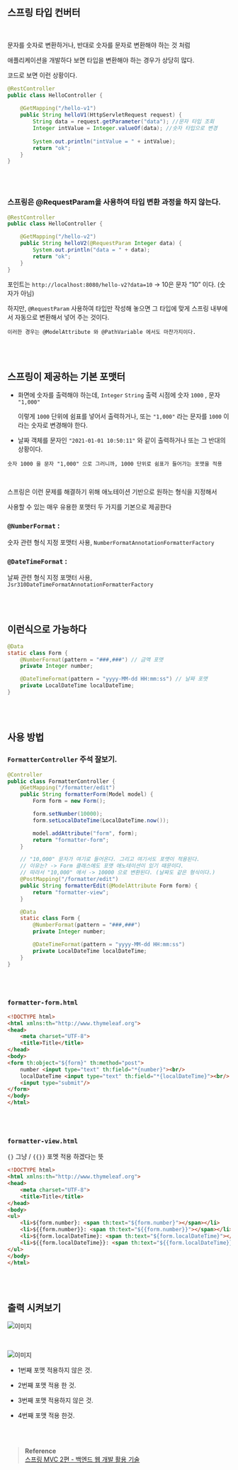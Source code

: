 ## 스프링 타입 컨버터

<br/>

문자를 숫자로 변환하거나, 반대로 숫자를 문자로 변환해야 하는 것 처럼 

애플리케이션을 개발하다 보면 타입을 변환해야 하는 경우가 상당히 많다.

코드로 보면 이런 상황이다.

```java
@RestController
public class HelloController {
    
    @GetMapping("/hello-v1")
    public String helloV1(HttpServletRequest request) {
        String data = request.getParameter("data"); //문자 타입 조회
        Integer intValue = Integer.valueOf(data); //숫자 타입으로 변경
        
        System.out.println("intValue = " + intValue);
        return "ok";
    }
}
```

<br/><br/>

### 스프링은 @RequestParam을 사용하여 타입 변환 과정을 하지 않는다.

```java
@RestController
public class HelloController {

    @GetMapping("/hello-v2")
    public String helloV2(@RequestParam Integer data) {
        System.out.println("data = " + data);
        return "ok";
    }
}
```

포인트는 `http://localhost:8080/hello-v2?data=10` → 10은 문자 “10” 이다. (숫자가 아님)

하지만, `@RequestParam` 사용하여 타입만 작성해 놓으면 그 타입에 맞게 스프링 내부에서 자동으로 변환해서 넣어 주는 것이다.

```
이러한 경우는 @ModelAttribute 와 @PathVariable 에서도 마찬가지이다.
```

<br/><br/>

## 스프링이 제공하는 기본 포맷터

- 화면에 숫자를 출력해야 하는데, `Integer` `String` 출력 시점에 숫자 `1000` , 문자 `"1,000"`
    
    이렇게 `1000` 단위에 쉼표를 넣어서 출력하거나, 또는 `"1,000"` 라는 문자를 `1000` 이라는 숫자로 변경해야 한다.
    
- 날짜 객체를 문자인 `"2021-01-01 10:50:11"` 와 같이 출력하거나 또는 그 반대의 상황이다.

```
숫자 1000 을 문자 "1,000" 으로 그러니까, 1000 단위로 쉼표가 들어가는 포맷을 적용
```

<br/>

스프링은 이런 문제를 해결하기 위해 애노테이션 기반으로 원하는 형식을 지정해서 

사용할 수 있는 매우 유용한 포맷터 두 가지를 기본으로 제공한다



### `@NumberFormat` :

숫자 관련 형식 지정 포맷터 사용, `NumberFormatAnnotationFormatterFactory`

### `@DateTimeFormat` :

날짜 관련 형식 지정 포맷터 사용, `Jsr310DateTimeFormatAnnotationFormatterFactory`

<br/><br/>

## 이런식으로 가능하다

```java
@Data
static class Form {
    @NumberFormat(pattern = "###,###") // 금액 포맷
    private Integer number;

    @DateTimeFormat(pattern = "yyyy-MM-dd HH:mm:ss") // 날짜 포맷
    private LocalDateTime localDateTime;
}
```

<br/><br/>

## 사용 방법

### `FormatterController` 주석 잘보기.

```java
@Controller
public class FormatterController {
    @GetMapping("/formatter/edit")
    public String formatterForm(Model model) {
        Form form = new Form();

        form.setNumber(10000);
        form.setLocalDateTime(LocalDateTime.now());

        model.addAttribute("form", form);
        return "formatter-form";
    }

    // "10,000" 문자가 여기로 들어온다. 그리고 여기서도 포맷이 적용된다.
    // 이유는? -> Form 클래스에도 포맷 애노테이션이 있기 때문이다.
    // 따라서 "10,000" 에서 -> 10000 으로 변환된다. (날짜도 같은 형식이다.)
    @PostMapping("/formatter/edit")
    public String formatterEdit(@ModelAttribute Form form) {
        return "formatter-view";
    }

    @Data
    static class Form {
        @NumberFormat(pattern = "###,###")
        private Integer number;

        @DateTimeFormat(pattern = "yyyy-MM-dd HH:mm:ss")
        private LocalDateTime localDateTime;
    }
}
```

<br/><br/>

### `formatter-form.html`

```html
<!DOCTYPE html>
<html xmlns:th="http://www.thymeleaf.org">
<head>
    <meta charset="UTF-8">
    <title>Title</title>
</head>
<body>
<form th:object="${form}" th:method="post">
    number <input type="text" th:field="*{number}"><br/>
    localDateTime <input type="text" th:field="*{localDateTime}"><br/>
    <input type="submit"/>
</form>
</body>
</html>
```

<br/><br/>

### `formatter-view.html`

`{}` 그냥 / `{{}}` 포멧 적용 하겠다는 뜻

```html
<!DOCTYPE html>
<html xmlns:th="http://www.thymeleaf.org">
<head>
    <meta charset="UTF-8">
    <title>Title</title>
</head>
<body>
<ul>
    <li>${form.number}: <span th:text="${form.number}"></span></li>
    <li>${{form.number}}: <span th:text="${{form.number}}"></span></li>
    <li>${form.localDateTime}: <span th:text="${form.localDateTime}"></span></li>
    <li>${{form.localDateTime}}: <span th:text="${{form.localDateTime}}"></span></li>
</ul>
</body>
</html>
```

<br/><br/>

## 출력 시켜보기

![이미지](/programming/img/입문154.PNG)

<br/>

![이미지](/programming/img/입문155.PNG)

- 1번째 포맷 적용하지 않은 것.

- 2번째 포맷 적용 한 것.
- 3번째 포맷 적용하지 않은 것.
- 4번째 포맷 적용 한것.


<br/><br/>

>**Reference** <br/>[스프링 MVC 2편 - 백엔드 웹 개발 활용 기술](https://www.inflearn.com/course/%EC%8A%A4%ED%94%84%EB%A7%81-mvc-2/dashboard)